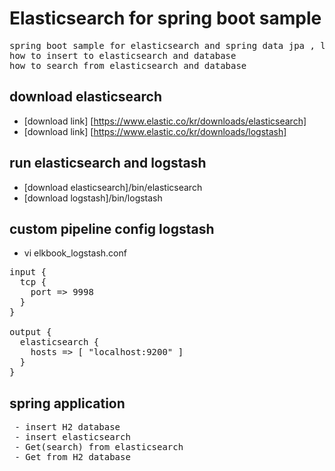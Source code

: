 # Elasticsearch for spring boot sample

<pre>
spring boot sample for elasticsearch and spring data jpa , logstash
how to insert to elasticsearch and database
how to search from elasticsearch and database
</pre>

## download elasticsearch
* [download link] [https://www.elastic.co/kr/downloads/elasticsearch]
* [download link] [https://www.elastic.co/kr/downloads/logstash]

## run elasticsearch and logstash
* [download elasticsearch]/bin/elasticsearch
* [download logstash]/bin/logstash

## custom pipeline config logstash

* vi elkbook_logstash.conf

<pre>
input {
  tcp {
    port => 9998
  }
}

output {
  elasticsearch {
    hosts => [ "localhost:9200" ]
  }
}
</pre>

## spring application
<pre>
 - insert H2 database
 - insert elasticsearch
 - Get(search) from elasticsearch
 - Get from H2 database
</pre>